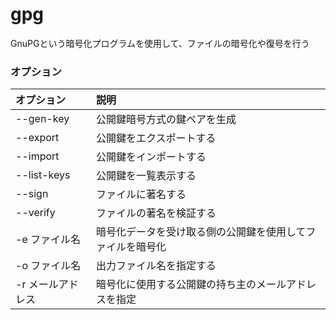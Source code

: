 # gpg

GnuPGという暗号化プログラムを使用して、ファイルの暗号化や復号を行う

### オプション

| オプション | 説明 |
|:---|:---|
| --gen-key | 公開鍵暗号方式の鍵ペアを生成 |
| --export | 公開鍵をエクスポートする |
| --import | 公開鍵をインポートする |
| --list-keys | 公開鍵を一覧表示する |
| --sign | ファイルに著名する |
| --verify | ファイルの著名を検証する |
| -e ファイル名 | 暗号化データを受け取る側の公開鍵を使用してファイルを暗号化 |
| -o ファイル名 | 出力ファイル名を指定する |
| -r メールアドレス | 暗号化に使用する公開鍵の持ち主のメールアドレスを指定 |

